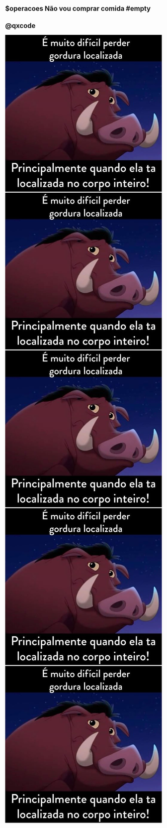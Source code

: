 ## $operacoes Não vou comprar comida #empty
## @qxcode

![](imgs/img.jpg)
![](__capa.jpg)
![](imgs/img.jpg)
![](imgs/img.jpg)
![](imgs/img.jpg)
